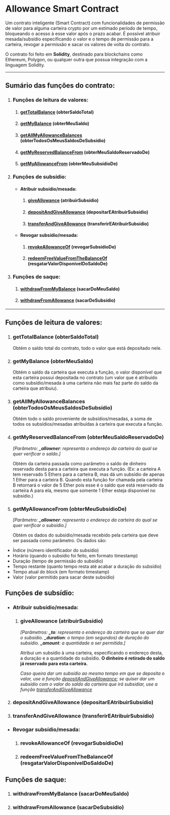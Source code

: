 # Allowance Smart Contract

Um contrato inteligente (Smart Contract) com funcionalidades de permissão de valor para alguma carteira crypto por um estimado período de tempo, bloqueando o acesso à esse valor após o prazo acabar. É possível atribuir mesada/subsídio especificando o valor e o tempo de permissão para a carteira, revogar a permissão e sacar os valores de volta do contrato.

O contrato foi feito em **Solidity**, destinado para blockchains como Ethereum, Polygon, ou qualquer outra que possua integração com a linguagem Solidity.

----

## Sumário das funções do contrato:

1. ### Funções de leitura de valores:
   
   1. #### [getTotalBalance](#gettotalbalance) (obterSaldoTotal)
   2. #### [getMyBalance](#getmybalance) (obterMeuSaldo)
   3. #### [getAllMyAllowanceBalances](#getallmyallowancebalances) (obterTodosOsMeusSaldosDeSubsídio)
   4. #### [getMyReservedBalanceFrom](#getmyreservedbalancefrom) (obterMeuSaldoReservadoDe)
   5. #### [getMyAllowanceFrom](#getmyallowancefrom) (obterMeuSubsídioDe)

2. ### Funções de subsídio:
   
   - #### Atribuir subsídio/mesada:
     1. #### [giveAllowance](#giveallowance) (atribuirSubsídio)
     2. #### [depositAndGiveAllowance](#depositandgiveallowance) (depositarEAtribuirSubsídio)
     3. #### [transferAndGiveAllowance](#transferandgiveallowance) (transferirEAtribuirSubsídio)
   - #### Revogar subsídio/mesada:
     1. #### [revokeAllowanceOf](#revokeallowanceof) (revogarSubsídioDe)
     2. #### [redeemFreeValueFromTheBalanceOf](#redeemfreevaluefromthebalanceof) (resgatarValorDisponívelDoSaldoDe)

3. ### Funções de saque:
   
   1. #### [withdrawFromMyBalance](#withdrawfrommybalance) (sacarDoMeuSaldo)
   2. #### [withdrawFromAllowance](#withdrawfromallowance) (sacarDeSubsídio)

---

## Funções de leitura de valores:

1. ### <a name="gettotalbalance"></a> getTotalBalance (obterSaldoTotal)
   
   Obtém o saldo total do contrato, todo o valor que está depositado nele.

2. ### <a name="getmybalance"></a> getMyBalance (obterMeuSaldo)
   
   Obtém o saldo da carteira que executa a função, o valor disponível que esta carteira possui depositada no contrato (um valor que é atribuído como subsídio/mesada à uma carteira não mais faz parte do saldo da carteira que atribuiu).

3. ### <a name="getallmyallowancebalances"></a> getAllMyAllowanceBalances (obterTodosOsMeusSaldosDeSubsídio)
   
    Obtém todo o saldo proveniente de subsídios/mesadas, a soma de todos os subsídios/mesadas atribuídas à carteira que executa a função.

4. ### <a name="getmyreservedbalancefrom"></a> getMyReservedBalanceFrom (obterMeuSaldoReservadoDe)
   
   *\[Parâmetro:
   **_allowner**: representa o endereço da carteira do qual se quer verificar o saldo.\]* 
   
   
   
    Obtém da carteira passada como parâmetro o saldo de dinheiro reservado desta para a carteira que executa a função. 
    (Ex: a carteira A tem reservado 5 Ethers para a carteira B, mas dá um subsídio de apenas 1 Ether para a carteira B. Quando esta função for chamada pela carteira B retornará o valor de 5 Ether pois esse é o saldo que está reservado da carteira A para ela, mesmo que somente 1 Ether esteja disponível no subsídio.)

5. ### <a name="getmyallowancefrom"></a> getMyAllowanceFrom (obterMeuSubsídioDe)
   
   *\[Parâmetro:
   **_allowner**: representa o endereço da carteira do qual se quer verificar o subsídio.\]*
   
   
   
    Obtém os dados do subsídio/mesada recebido pela carteira que deve ser passada como parâmetro. Os dados são:
- Índice (número identificador do subsídio)
- Horário (quando o subsídio foi feito, em formato timestamp)
- Duração (tempo de permissão do subsídio)
- Tempo restante (quanto tempo resta até acabar a duração do subsídio)
- Tempo atual do block (em formato timestamp)
- Valor (valor permitido para sacar deste subsídio)

## Funções de subsídio:

- ### Atribuir subsídio/mesada:
  
  1. ### <a name="giveallowance"></a> giveAllowance (atribuirSubsídio)
     
     *\[Parâmetros: 
     **_to**: representa o endereço da carteira que se quer dar o subsídio.
     **_duration**: o tempo (em segundos) de duração do subsídio.
     **_amount**: a quantidade a ser permitida.\]* 
     
     
     
      Atribui um subsídio à uma carteira, especificando o endereço desta, a duração e a quantidade do subsídio. 
      **O dinheiro é retirado do saldo já reservado para esta carteira.** 
     
     
      *Caso queira dar um subsídio ao mesmo tempo em que se deposita o valor, use a função [depositAndGiveAllowance](#depositandgiveallowance); se quiser dar um subsídio com o valor do saldo da carteira que irá subsidiar, use a função [transferAndGiveAllowance](#transferandgiveallowance)*
2. ### <a name="depositandgiveallowance"></a> depositAndGiveAllowance (depositarEAtribuirSubsídio)

3. ### <a name="transferandgiveallowance"></a> transferAndGiveAllowance (transferirEAtribuirSubsídio)
- ### Revogar subsídio/mesada:
  
  1. ### <a name="revokeallowanceof"></a> revokeAllowanceOf (revogarSubsídioDe)
  
  2. ### <a name="redeemfreevaluefromthebalanceof"></a> redeemFreeValueFromTheBalanceOf (resgatarValorDisponívelDoSaldoDe)

## Funções de saque:

1. ### <a name="withdrawfrommybalance"></a> withdrawFromMyBalance (sacarDoMeuSaldo)

2. ### <a name="withdrawfromallowance"></a> withdrawFromAllowance (sacarDeSubsídio)

